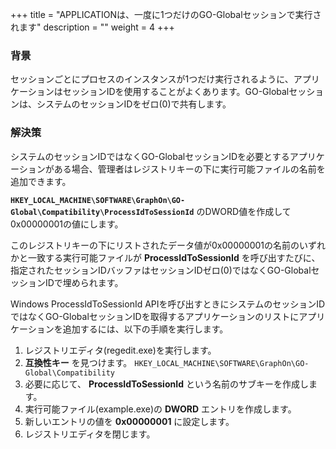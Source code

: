 +++
title = "APPLICATIONは、一度に1つだけのGO-Globalセッションで実行されます"
description = ""
weight = 4
+++

### **背景**

セッションごとにプロセスのインスタンスが1つだけ実行されるように、アプリケーションはセッションIDを使用することがよくあります。GO-Globalセッションは、システムのセッションIDをゼロ(0)で共有します。

### **解決策**

システムのセッションIDではなくGO-GlobalセッションIDを必要とするアプリケーションがある場合、管理者はレジストリキーの下に実行可能ファイルの名前を追加できます。

**`HKEY_LOCAL_MACHINE\SOFTWARE\GraphOn\GO-Global\Compatibility\ProcessIdToSessionId`** のDWORD値を作成して0x00000001の値にします。

このレジストリキーの下にリストされたデータ値が0x00000001の名前のいずれかと一致する実行可能ファイルが **ProcessIdToSessionId** を呼び出すたびに、指定されたセッションIDバッファはセッションIDゼロ(0)ではなくGO-GlobalセッションIDで埋められます。

Windows ProcessIdToSessionId APIを呼び出すときにシステムのセッションIDではなくGO-GlobalセッションIDを取得するアプリケーションのリストにアプリケーションを追加するには、以下の手順を実行します。

1. レジストリエディタ(regedit.exe)を実行します。
2. **互換性キー** を見つけます。 `HKEY_LOCAL_MACHINE\SOFTWARE\GraphOn\GO-Global\Compatibility`
3. 必要に応じて、 **ProcessIdToSessionId** という名前のサブキーを作成します。
4. 実行可能ファイル(example.exe)の **DWORD** エントリを作成します。
5. 新しいエントリの値を **0x00000001** に設定します。
6. レジストリエディタを閉じます。